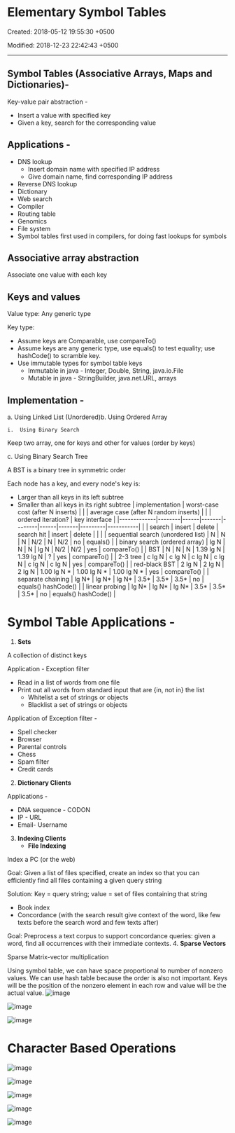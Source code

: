 # Elementary Symbol Tables

Created: 2018-05-12 19:55:30 +0500

Modified: 2018-12-23 22:42:43 +0500

---

## Symbol Tables (Associative Arrays, Maps and Dictionaries)-

Key-value pair abstraction -
-   Insert a value with specified key
-   Given a key, search for the corresponding value
## Applications -
-   DNS lookup
    -   Insert domain name with specified IP address
    -   Give domain name, find corresponding IP address
-   Reverse DNS lookup
-   Dictionary
-   Web search
-   Compiler
-   Routing table
-   Genomics
-   File system
-   Symbol tables first used in compilers, for doing fast lookups for symbols
## Associative array abstraction

Associate one value with each key
## Keys and values

Value type: Any generic type

Key type:
-   Assume keys are Comparable, use compareTo()
-   Assume keys are any generic type, use equals() to test equality; use hashCode() to scramble key.
-   Use immutable types for symbol table keys
    -   Immutable in java - Integer, Double, String, java.io.File
    -   Mutable in java - StringBuilder, java.net.URL, arrays
## Implementation -

a.  Using Linked List (Unordered)b.  Using Ordered Array

    i.  Using Binary Search

Keep two array, one for keys and other for values (order by keys)

c.  Using Binary Search Tree

A BST is a binary tree in symmetric order

Each node has a key, and every node's key is:
-   Larger than all keys in its left subtree
-   Smaller than all keys in its right subtree
| implementation                     | worst-case cost (after N inserts) |       |       | average case (after N random inserts) |             |             | ordered iteration? | key interface       |
|-------------|--------|------|-------|--------|------|-------|---------|-----------|
|                                   | search                            | insert | delete | search hit                            | insert       | delete       |                   |                    |
| sequential search (unordered list) | N                                 | N      | N      | N/2                                   | N            | N/2          | no                 | equals()            |
| binary search (ordered array)      | lg N                              | N      | N      | lg N                                  | N/2          | N/2          | yes                | compareTo()         |
| BST                                | N                                 | N      | N      | 1.39 lg N                             | 1.39 lg N    | ?            | yes                | compareTo()         |
| 2-3 tree                           | c lg N                            | c lg N | c lg N | c lg N                                | c lg N       | c lg N       | yes                | compareTo()         |
| red-black BST                      | 2 lg N                            | 2 lg N | 2 lg N | 1.00 lg N *                          | 1.00 lg N * | 1.00 lg N * | yes                | compareTo()         |
| separate chaining                  | lg N*                            | lg N* | lg N* | 3.5*                                 | 3.5*        | 3.5*        | no                 | equals() hashCode() |
| linear probing                     | lg N*                            | lg N* | lg N* | 3.5*                                 | 3.5*        | 3.5*        | no                 | equals() hashCode() |
# Symbol Table Applications -

1.  **Sets**

A collection of distinct keys

Application - Exception filter
-   Read in a list of words from one file
-   Print out all words from standard input that are {in, not in} the list
    -   Whitelist a set of strings or objects
    -   Blacklist a set of strings or objects

Application of Exception filter -
-   Spell checker
-   Browser
-   Parental controls
-   Chess
-   Spam filter
-   Credit cards
2.  **Dictionary Clients**

Applications -
-   DNA sequence - CODON
-   IP - URL
-   Email- Username
3.  **Indexing Clients**
    -   **File Indexing**

Index a PC (or the web)

Goal: Given a list of files specified, create an index so that you can efficiently find all files containing a given query string

Solution: Key = query string; value = set of files containing that string
-   Book index
-   Concordance (with the search result give context of the word, like few texts before the search word and few texts after)

Goal: Preprocess a text corpus to support concordance queries: given a word, find all occurrences with their immediate contexts.
4.  **Sparse Vectors**

Sparse Matrix-vector multiplication

Using symbol table, we can have space proportional to number of nonzero values. We can use hash table because the order is also not important. Keys will be the position of the nonzero element in each row and value will be the actual value.
![image](media/Elementary-Symbol-Tables-image1.png)

![image](media/Elementary-Symbol-Tables-image2.png)

![image](media/Elementary-Symbol-Tables-image3.png)

# Character Based Operations

![image](media/Elementary-Symbol-Tables-image4.png)

![image](media/Elementary-Symbol-Tables-image5.png)

![image](media/Elementary-Symbol-Tables-image6.png)

![image](media/Elementary-Symbol-Tables-image7.png)

![image](media/Elementary-Symbol-Tables-image8.png)